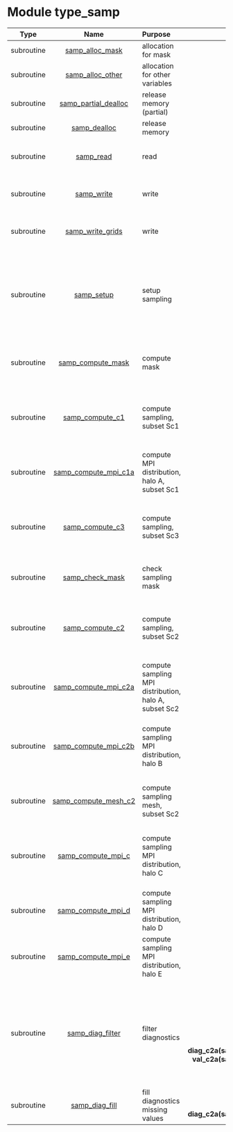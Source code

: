 # Module type_samp

| Type | Name | Purpose | Arguments |     | Type | Intent |
| :--: | :--: | :------ | ----: | :-------- | :--: | :----: |
| subroutine | [samp_alloc_mask](https://github.com/JCSDA/saber/tree/develop/src/saber/bump/type_samp.F90#L166) | allocation for mask | **samp**<br>**geom** |  Sampling<br> Geometry | class(samp_type)<br>type(geom_type) | inout<br>in |
| subroutine | [samp_alloc_other](https://github.com/JCSDA/saber/tree/develop/src/saber/bump/type_samp.F90#L188) | allocation for other variables | **samp**<br>**nam**<br>**geom** |  Sampling<br> Namelist<br> Geometry | class(samp_type)<br>type(nam_type)<br>type(geom_type) | inout<br>in<br>in |
| subroutine | [samp_partial_dealloc](https://github.com/JCSDA/saber/tree/develop/src/saber/bump/type_samp.F90#L215) | release memory (partial) | **samp** |  Sampling | class(samp_type) | inout |
| subroutine | [samp_dealloc](https://github.com/JCSDA/saber/tree/develop/src/saber/bump/type_samp.F90#L264) | release memory | **samp** |  Sampling | class(samp_type) | inout |
| subroutine | [samp_read](https://github.com/JCSDA/saber/tree/develop/src/saber/bump/type_samp.F90#L321) | read | **samp**<br>**mpl**<br>**nam**<br>**geom** |  Sampling<br> MPI data<br> Namelist<br> Geometry | class(samp_type)<br>type(mpl_type)<br>type(nam_type)<br>type(geom_type) | inout<br>inout<br>inout<br>in |
| subroutine | [samp_write](https://github.com/JCSDA/saber/tree/develop/src/saber/bump/type_samp.F90#L444) | write | **samp**<br>**mpl**<br>**nam**<br>**geom** |  Sampling<br> MPI data<br> Namelist<br> Geometry | class(samp_type)<br>type(mpl_type)<br>type(nam_type)<br>type(geom_type) | in<br>inout<br>in<br>in |
| subroutine | [samp_write_grids](https://github.com/JCSDA/saber/tree/develop/src/saber/bump/type_samp.F90#L549) | write | **samp**<br>**mpl**<br>**nam**<br>**geom** |  Sampling<br> MPI data<br> Namelist<br> Geometry | class(samp_type)<br>type(mpl_type)<br>type(nam_type)<br>type(geom_type) | in<br>inout<br>in<br>in |
| subroutine | [samp_setup](https://github.com/JCSDA/saber/tree/develop/src/saber/bump/type_samp.F90#L762) | setup sampling | **samp**<br>**sname**<br>**mpl**<br>**rng**<br>**nam**<br>**geom**<br>**ens** |  Sampling<br> Sampling name<br> MPI data<br> Random number generator<br> Namelist<br> Geometry<br> Ensemble | class(samp_type)<br>character(len=*)<br>type(mpl_type)<br>type(rng_type)<br>type(nam_type)<br>type(geom_type)<br>type(ens_type) | inout<br>in<br>inout<br>inout<br>inout<br>in<br>in |
| subroutine | [samp_compute_mask](https://github.com/JCSDA/saber/tree/develop/src/saber/bump/type_samp.F90#L977) | compute mask | **samp**<br>**mpl**<br>**nam**<br>**geom**<br>**ens** |  Sampling<br> MPI data<br> Namelist<br> Geometry<br> Ensemble | class(samp_type)<br>type(mpl_type)<br>type(nam_type)<br>type(geom_type)<br>type(ens_type) | inout<br>inout<br>in<br>in<br>in |
| subroutine | [samp_compute_c1](https://github.com/JCSDA/saber/tree/develop/src/saber/bump/type_samp.F90#L1122) | compute sampling, subset Sc1 | **samp**<br>**mpl**<br>**rng**<br>**nam**<br>**geom** |  Sampling<br> MPI data<br> Random number generator<br> Namelist<br> Geometry | class(samp_type)<br>type(mpl_type)<br>type(rng_type)<br>type(nam_type)<br>type(geom_type) | inout<br>inout<br>inout<br>inout<br>in |
| subroutine | [samp_compute_mpi_c1a](https://github.com/JCSDA/saber/tree/develop/src/saber/bump/type_samp.F90#L1226) | compute MPI distribution, halo A, subset Sc1 | **samp**<br>**mpl**<br>**nam**<br>**geom** |  Sampling<br> MPI data<br> Namelist<br> Geometry | class(samp_type)<br>type(mpl_type)<br>type(nam_type)<br>type(geom_type) | inout<br>inout<br>in<br>in |
| subroutine | [samp_compute_c3](https://github.com/JCSDA/saber/tree/develop/src/saber/bump/type_samp.F90#L1294) | compute sampling, subset Sc3 | **samp**<br>**mpl**<br>**rng**<br>**nam**<br>**geom** |  Sampling<br> MPI data<br> Random number generator<br> Namelist<br> Geometry | class(samp_type)<br>type(mpl_type)<br>type(rng_type)<br>type(nam_type)<br>type(geom_type) | inout<br>inout<br>inout<br>in<br>in |
| subroutine | [samp_check_mask](https://github.com/JCSDA/saber/tree/develop/src/saber/bump/type_samp.F90#L1434) | check sampling mask | **samp**<br>**mpl**<br>**nam**<br>**geom** |  Sampling<br> MPI data<br> Namelist<br> Geometry | class(samp_type)<br>type(mpl_type)<br>type(nam_type)<br>type(geom_type) | inout<br>inout<br>in<br>in |
| subroutine | [samp_compute_c2](https://github.com/JCSDA/saber/tree/develop/src/saber/bump/type_samp.F90#L1487) | compute sampling, subset Sc2 | **samp**<br>**mpl**<br>**rng**<br>**nam**<br>**geom** |  Sampling<br> MPI data<br> Random number generator<br> Namelist<br> Geometry | class(samp_type)<br>type(mpl_type)<br>type(rng_type)<br>type(nam_type)<br>type(geom_type) | inout<br>inout<br>inout<br>inout<br>in |
| subroutine | [samp_compute_mpi_c2a](https://github.com/JCSDA/saber/tree/develop/src/saber/bump/type_samp.F90#L1569) | compute sampling MPI distribution, halo A, subset Sc2 | **samp**<br>**mpl**<br>**nam**<br>**geom** |  Sampling<br> MPI data<br> Namelist<br> Geometry | class(samp_type)<br>type(mpl_type)<br>type(nam_type)<br>type(geom_type) | inout<br>inout<br>in<br>in |
| subroutine | [samp_compute_mpi_c2b](https://github.com/JCSDA/saber/tree/develop/src/saber/bump/type_samp.F90#L1671) | compute sampling MPI distribution, halo B | **samp**<br>**mpl**<br>**rng**<br>**nam**<br>**geom** |  Sampling<br> MPI data<br> Random number generator<br> Namelist<br> Geometry | class(samp_type)<br>type(mpl_type)<br>type(rng_type)<br>type(nam_type)<br>type(geom_type) | inout<br>inout<br>inout<br>in<br>in |
| subroutine | [samp_compute_mesh_c2](https://github.com/JCSDA/saber/tree/develop/src/saber/bump/type_samp.F90#L1755) | compute sampling mesh, subset Sc2 | **samp**<br>**mpl**<br>**rng** |  Sampling<br> MPI data<br> Random number generator | class(samp_type)<br>type(mpl_type)<br>type(rng_type) | inout<br>inout<br>inout |
| subroutine | [samp_compute_mpi_c](https://github.com/JCSDA/saber/tree/develop/src/saber/bump/type_samp.F90#L1788) | compute sampling MPI distribution, halo C | **samp**<br>**mpl**<br>**rng**<br>**nam**<br>**geom** |  Sampling<br> MPI data<br> Random number generator<br> Namelist<br> Geometry | class(samp_type)<br>type(mpl_type)<br>type(rng_type)<br>type(nam_type)<br>type(geom_type) | inout<br>inout<br>inout<br>in<br>in |
| subroutine | [samp_compute_mpi_d](https://github.com/JCSDA/saber/tree/develop/src/saber/bump/type_samp.F90#L1873) | compute sampling MPI distribution, halo D | **samp**<br>**mpl**<br>**nam**<br>**geom** |  Sampling<br> MPI data<br> Namelist<br> Geometry | class(samp_type)<br>type(mpl_type)<br>type(nam_type)<br>type(geom_type) | inout<br>inout<br>in<br>in |
| subroutine | [samp_compute_mpi_e](https://github.com/JCSDA/saber/tree/develop/src/saber/bump/type_samp.F90#L1991) | compute sampling MPI distribution, halo E | **samp**<br>**mpl**<br>**nam** |  Sampling<br> MPI data<br> Namelist | class(samp_type)<br>type(mpl_type)<br>type(nam_type) | inout<br>inout<br>in |
| subroutine | [samp_diag_filter](https://github.com/JCSDA/saber/tree/develop/src/saber/bump/type_samp.F90#L2101) | filter diagnostics | **samp**<br>**mpl**<br>**nam**<br>**filter_type**<br>**rflt**<br>**diag_c2a(samp%nc2a)**<br>**val_c2a(samp%nc2a)** |  Sampling<br> MPI data<br> Namelist<br> Filter type<br> Filter support radius<br> Filtered diagnostic<br> Useful value for filtering | class(samp_type)<br>type(mpl_type)<br>type(nam_type)<br>character(len=*)<br>real(kind_real)<br>real(kind_real)<br>real(kind_real) | in<br>inout<br>in<br>in<br>in<br>inout<br>in |
| subroutine | [samp_diag_fill](https://github.com/JCSDA/saber/tree/develop/src/saber/bump/type_samp.F90#L2262) | fill diagnostics missing values | **samp**<br>**mpl**<br>**diag_c2a(samp%nc2a)** |  Sampling<br> MPI data<br> Filtered diagnostic | class(samp_type)<br>type(mpl_type)<br>real(kind_real) | in<br>inout<br>inout |
